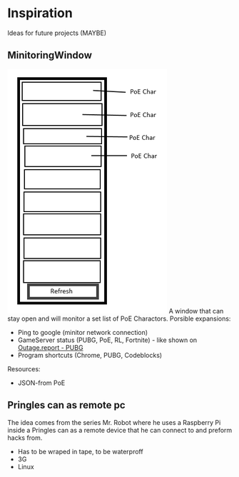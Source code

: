 # Inspiration
Ideas for future projects (MAYBE)

## MinitoringWindow ##
![alt text](https://github.com/judo347/Inspiration/blob/master/img/concept.png "concept")
A window that can stay open and will monitor a set list of PoE Charactors.
Porsible expansions:
 - Ping to google (minitor network connection)
 - GameServer status (PUBG, PoE, RL, Fortnite) - like shown on [Outage.report - PUBG](http://outage.report/playerunknowns-battlegrounds)
 - Program shortcuts (Chrome, PUBG, Codeblocks)
 
Resources:
 - JSON-from PoE


## Pringles can as remote pc ##
The idea comes from the series Mr. Robot where he uses a Raspberry Pi inside a Pringles can as a remote device that he can connect to and preform hacks from.
- Has to be wraped in tape, to be waterproff
- 3G
- Linux
